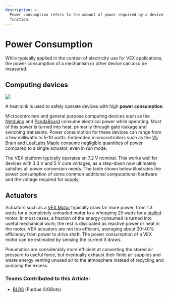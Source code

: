 ```yaml
---
description: >-
  Power consumption refers to the amount of power required by a device to
  function.
---
```


# Power Consumption

While typically applied in the context of electricity use for VEX applications, the power consumption of a mechanism or other device can also be measured.

## Computing devices

![](https://phabricator.purduesigbots.com/file/data/p646icjf2f4zvllte3ic/PHID-FILE-cdqvqtpitlrm2jrrtak5/power\_heat\_sink.jpg)

A heat sink is used to safely operate devices with high **power consumption**

Microcontrollers and general purpose computing devices such as the [Netduino](external-boards/netduino.md) and [PandaBoard](external-boards/pandaboard.md) consume electrical power while operating. Most of this power is turned into heat, primarily through gate leakage and switching transients. Power consumption for these devices can range from a few milliwatts to 5-10 watts. Embedded microcontrollers such as the [V5 Brain](../../vex-electronics/vex-electronics/vex-v5-brain/) and [LeafLabs Maple](external-boards/leaflabs-maple.md) consume negligible quantities of power compared to a single actuator, even in run mode.

The VEX platform typically operates on 7.2 V nominal. This works well for devices with 3.3 V and 5 V core voltages, as a step-down now ultimately satisfies all power conversion needs. The table shown below illustrates the power consumption of some common additional computational hardware and the voltage required for supply:

## Actuators

Actuators such as a [VEX Motor](../../vex-electronics/vex-electronics/motors.md) typically draw far more power, from 1.3 watts for a completely unloaded motor to a whopping 25 watts for a [stalled](stalling.md) motor. In most cases, a fraction of the energy consumed is turned into useful mechanical work; the rest is dissipated as reactive power or heat in the motor. VEX actuators are not too efficient, averaging about 20-40% efficiency from power to drive shaft. The power consumption of a VEX motor can be estimated by sensing the current it draws.

Pneumatics are considerably more efficient at converting the stored air pressure to useful force, but eventually exhaust their finite air supplies and waste energy venting unused air to the atmosphere instead of recycling and pumping the excess.

### Teams Contributed to this Article:

* [BLRS](https://purduesigbots.com/) (Purdue SIGBots)
